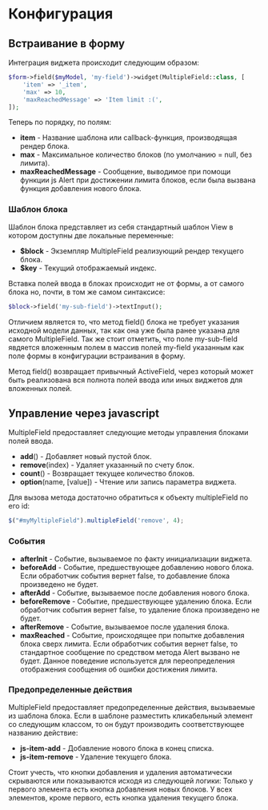 # Конфигурация

## Встраивание в форму

Интеграция виджета происходит следующим образом:

```php
$form->field($myModel, 'my-field')->widget(MultipleField::class, [
    'item' => '_item',
    'max' => 10,
    'maxReachedMessage' => 'Item limit :(',
]);
```

Теперь по порядку, по полям:

* **item** - Название шаблона или callback-функция, производящая рендер блока.
* **max** - Максимальное количество блоков (по умолчанию = null, без лимита).
* **maxReachedMessage** - Сообщение, выводимое при помощи функции js Alert при достижении лимита блоков, если была
вызвана функция добавления нового блока.

### Шаблон блока

Шаблон блока представляет из себя стандартный шаблон View в котором доступны две локальные переменные:

* **$block** - Экземпляр MultipleField реализующий рендер текущего блока.
* **$key** - Текущий отображаемый индекс.

Вставка полей ввода в блоках происходит не от формы, а от самого блока но, почти, в том же самом синтаксисе:

```php
$block->field('my-sub-field')->textInput();
```

Отличием является то, что метод field() блока не требует указания исходной модели данных, так как она уже была ранее указана для самого
MultipleField. Так же стоит отметить, что поле my-sub-field явдяется вложенным полем в массив полей my-field указанным
как поле формы в конфигурации встраивания в форму.

Метод field() возвращает привычный ActiveField, через который может быть реализована вся полнота полей ввода или иных
виджетов для вложенных полей.

## Управление через javascript

MultipleField предоставляет следующие методы управления блоками полей ввода.

* **add**() - Добавляет новый пустой блок.
* **remove**(index) - Удаляет указанный по счету блок.
* **count**() - Возвращает текущее количество блоков.
* **option**(name, [value]) - Чтение или запись параметра виджета.

Для вызова метода достаточно обратиться к объекту multipleField по его id:

```javascript
$("#myMyltipleField").multipleField('remove', 4);
```

### События

* **afterInit** - Событие, вызываемое по факту инициализации виджета.
* **beforeAdd** - Событие, предшествующее добавлению нового блока. Если обработчик события вернет false, то добавление
блока произведено не будет.
* **afterAdd** - Событие, вызываемое после добавления нового блока.
* **beforeRemove** - Событие, предшествующее удалению блока. Если обработчик события вернет false, то удаление блока
произведено не будет.
* **afterRemove** - Событие, вызываемое после удаления блока.
* **maxReached** - Событие, происходящее при попытке добавления блока сверх лимита. Если обработчик события вернет false,
то стандартное сообщение по средством метода Alert вызвано не будет. Данное поведение используется для переопределения
отображения сообщения об ошибки достижения лимита.

### Предопределенные действия

MultipleField предоставляет предопределенные действия, вызываемые из шаблона блока. Если в шаблоне разместить кликабельный
элемент со следующим классом, то он будут производить соответствующее названию действие:

* **js-item-add** - Добавление нового блока в конец списка.
* **js-item-remove** - Удаление текущего блока.

Стоит учесть, что кнопки добавления и удаления автоматически скрываются или показываются исходя из следующей логики:
Только у первого элемента есть кнопка добавления новых блоков. У всех элементов, кроме первого, есть кнопка удаления
текущего блока.